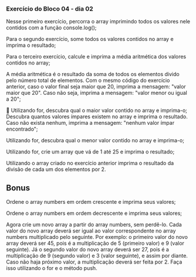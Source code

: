 ### Exercício do Bloco 04 - dia 02

Nesse primeiro exercício, percorra o array imprimindo todos os valores nele contidos com a função console.log();

Para o segundo exercício, some todos os valores contidos no array e imprima o resultado;

Para o terceiro exercício, calcule e imprima a média aritmética dos valores contidos no array;

A média aritmética é o resultado da soma de todos os elementos divido pelo número total de elementos.
Com o mesmo código do exercício anterior, caso o valor final seja maior que 20, imprima a mensagem: "valor maior que 20". Caso não seja, imprima a mensagem: "valor menor ou igual a 20";

🚀 Utilizando for, descubra qual o maior valor contido no array e imprima-o;
Descubra quantos valores ímpares existem no array e imprima o resultado. Caso não exista nenhum, imprima a mensagem: "nenhum valor ímpar encontrado";

Utilizando for, descubra qual o menor valor contido no array e imprima-o;

Utilizando for, crie um array que vá de 1 até 25 e imprima o resultado;

Utilizando o array criado no exercício anterior imprima o resultado da divisão de cada um dos elementos por 2.

## Bonus

Ordene o array numbers em ordem crescente e imprima seus valores;

Ordene o array numbers em ordem decrescente e imprima seus valores;

Agora crie um novo array a partir do array numbers, sem perdê-lo. Cada valor do novo array deverá ser igual ao valor correspondente no array numbers multiplicado pelo seguinte. Por exemplo: o primeiro valor do novo array deverá ser 45, pois é a multiplicação de 5 (primeiro valor) e 9 (valor seguinte). Já o segundo valor do novo array deverá ser 27, pois é a multiplicação de 9 (segundo valor) e 3 (valor seguinte), e assim por diante. Caso não haja próximo valor, a multiplicação deverá ser feita por 2. Faça isso utilizando o for e o método push.
